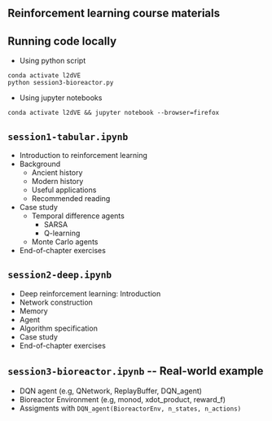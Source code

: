 ## Reinforcement learning course materials

## Running code locally 
* Using python script
```
conda activate l2dVE
python session3-bioreactor.py
```

* Using jupyter notebooks
``` 
conda activate l2dVE && jupyter notebook --browser=firefox
```

## `session1-tabular.ipynb`
- Introduction to reinforcement learning
- Background
    - Ancient history
    - Modern history
    - Useful applications
    - Recommended reading
- Case study
    - Temporal difference agents
        - SARSA 
        - Q-learning
    - Monte Carlo agents
- End-of-chapter exercises

## `session2-deep.ipynb`
- Deep reinforcement learning: Introduction
- Network construction
- Memory
- Agent
- Algorithm specification
- Case study
- End-of-chapter exercises

## `session3-bioreactor.ipynb` -- Real-world example
- DQN agent (e.g, QNetwork, ReplayBuffer, DQN_agent)
- Bioreactor Environment (e.g, monod, xdot_product, reward_f)
- Assigments with `DQN_agent(BioreactorEnv, n_states, n_actions)`

